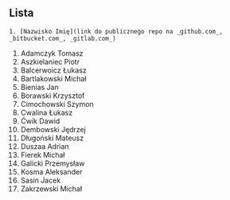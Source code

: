 ## Lista

```
1. [Nazwisko Imię](link do publicznego repo na _github.com_, _bitbucket.com_, _gitlab.com_)
```

1. Adamczyk Tomasz
1. Aszkielaniec Piotr
1. Balcerwoicz Łukasz
1. Bartlakowski Michał
1. Bienias Jan
1. Borawski Krzysztof
1. Cimochowski Szymon
1. Cwalina Łukasz
1. Ćwik Dawid
1. Dembowski Jędrzej
1. Długoński Mateusz
1. Duszaa Adrian
1. Fierek Michał
1. Galicki Przemysław
1. Kosma Aleksander
1. Sasin Jacek
1. Zakrzewski Michał
